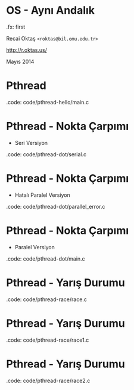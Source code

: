 #   OS - Aynı Andalık

.fx: first

Recai Oktaş `<roktas@bil.omu.edu.tr>`

http://r.oktas.us/

Mayıs 2014

#   Pthread

.code: code/pthread-hello/main.c

#   Pthread - Nokta Çarpımı

-   Seri Versiyon

.code: code/pthread-dot/serial.c

#   Pthread - Nokta Çarpımı

-   Hatalı Paralel Versiyon

.code: code/pthread-dot/parallel_error.c

#   Pthread - Nokta Çarpımı

-   Paralel Versiyon

.code: code/pthread-dot/main.c

#   Pthread - Yarış Durumu

.code: code/pthread-race/race.c

#   Pthread - Yarış Durumu

.code: code/pthread-race/race1.c

#   Pthread - Yarış Durumu

.code: code/pthread-race/race2.c

